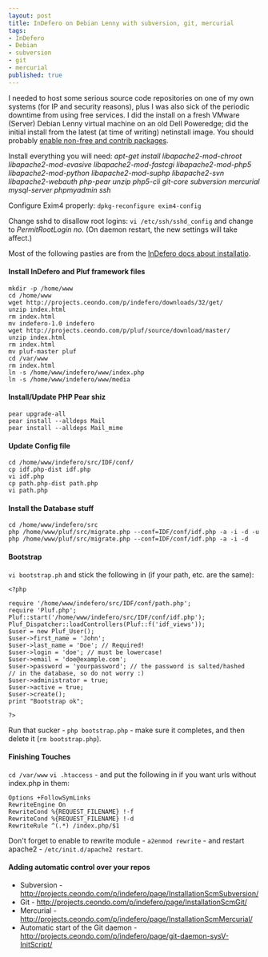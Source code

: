 ```yaml
---
layout: post
title: InDefero on Debian Lenny with subversion, git, mercurial
tags:
- InDefero
- Debian
- subversion
- git
- mercurial
published: true
---
```

I needed to host some serious source code repositories on one of my own systems (for IP and security reasons),
plus I was also sick of the periodic downtime from using free services. I did the install on a fresh
VMware (Server) Debian Lenny virtual machine on an old Dell Poweredge; did the initial install
from the latest (at time of writing) netinstall image. You should probably
[enable non-free and contrib packages](http://www.debian.org/doc/manuals/apt-howto/ch-basico.en.html).

Install everything you will need: _apt-get install libapache2-mod-chroot libapache2-mod-evasive
    libapache2-mod-fastcgi libapache2-mod-php5 libapache2-mod-python libapache2-mod-suphp libapache2-svn
    libapache2-webauth php-pear unzip php5-cli git-core subversion mercurial mysql-server phpmyadmin ssh_

Configure Exim4 properly: `dpkg-reconfigure exim4-config`

Change sshd to disallow root logins: `vi /etc/ssh/sshd_config` and change to _PermitRootLogin no_.
(On daemon restart, the new settings will take affect.)

Most of the following pasties are from the [InDefero docs about installatio](http://projects.ceondo.com/p/indefero/page/Installation/).


#### Install InDefero and Pluf framework files

    mkdir -p /home/www
    cd /home/www
    wget http://projects.ceondo.com/p/indefero/downloads/32/get/
    unzip index.html
    rm index.html
    mv indefero-1.0 indefero
    wget http://projects.ceondo.com/p/pluf/source/download/master/
    unzip index.html
    rm index.html
    mv pluf-master pluf
    cd /var/www
    rm index.html
    ln -s /home/www/indefero/www/index.php
    ln -s /home/www/indefero/www/media


#### Install/Update PHP Pear shiz

    pear upgrade-all
    pear install --alldeps Mail
    pear install --alldeps Mail_mime


#### Update Config file

    cd /home/www/indefero/src/IDF/conf/
    cp idf.php-dist idf.php
    vi idf.php
    cp path.php-dist path.php
    vi path.php


#### Install the Database stuff

    cd /home/www/indefero/src
    php /home/www/pluf/src/migrate.php --conf=IDF/conf/idf.php -a -i -d -u
    php /home/www/pluf/src/migrate.php --conf=IDF/conf/idf.php -a -i -d


#### Bootstrap

`vi bootstrap.ph` and stick the following in (if your path, etc. are the same):

`<?php`

    require '/home/www/indefero/src/IDF/conf/path.php';
    require 'Pluf.php';
    Pluf::start('/home/www/indefero/src/IDF/conf/idf.php');
    Pluf_Dispatcher::loadControllers(Pluf::f('idf_views'));
    $user = new Pluf_User();
    $user->first_name = 'John';
    $user->last_name = 'Doe'; // Required!
    $user->login = 'doe'; // must be lowercase!
    $user->email = 'doe@example.com';
    $user->password = 'yourpassword'; // the password is salted/hashed
    // in the database, so do not worry :)
    $user->administrator = true;
    $user->active = true;
    $user->create();
    print "Bootstrap ok";

    ?>

Run that sucker - `php bootstrap.php` - make sure it completes, and then delete it (`rm bootstrap.php`).


#### Finishing Touches

`cd /var/www`
`vi .htaccess` - and put the following in if you want urls without index.php in them:

    Options +FollowSymLinks
    RewriteEngine On
    RewriteCond %{REQUEST_FILENAME} !-f
    RewriteCond %{REQUEST_FILENAME} !-d
    RewriteRule ^(.*) /index.php/$1

Don\'t forget to enable to rewrite module - `a2enmod rewrite` - and restart apache2 - `/etc/init.d/apache2 restart`.


#### Adding automatic control over your repos

- Subversion - <http://projects.ceondo.com/p/indefero/page/InstallationScmSubversion/>
- Git - <http://projects.ceondo.com/p/indefero/page/InstallationScmGit/>
- Mercurial - <http://projects.ceondo.com/p/indefero/page/InstallationScmMercurial/>
- Automatic start of the Git daemon - <http://projects.ceondo.com/p/indefero/page/git-daemon-sysV-InitScript/>
